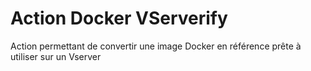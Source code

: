 # Action Docker VServerify

Action permettant de convertir une image Docker en référence prête à utiliser sur un Vserver
